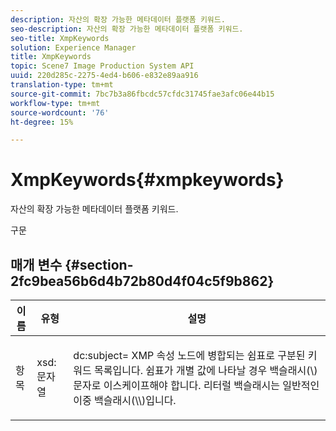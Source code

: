 ```yaml
---
description: 자산의 확장 가능한 메타데이터 플랫폼 키워드.
seo-description: 자산의 확장 가능한 메타데이터 플랫폼 키워드.
seo-title: XmpKeywords
solution: Experience Manager
title: XmpKeywords
topic: Scene7 Image Production System API
uuid: 220d285c-2275-4ed4-b606-e832e89aa916
translation-type: tm+mt
source-git-commit: 7bc7b3a86fbcdc57cfdc31745fae3afc06e44b15
workflow-type: tm+mt
source-wordcount: '76'
ht-degree: 15%

---
```



# XmpKeywords{#xmpkeywords}

자산의 확장 가능한 메타데이터 플랫폼 키워드.

구문

## 매개 변수 {#section-2fc9bea56b6d4b72b80d4f04c5f9b862}

<table id="table_04100BB8ABD84EF68B0A7CE3AD946414"> 
 <thead> 
  <tr> 
   <th colname="col1" class="entry"> 이름 </th> 
   <th colname="col2" class="entry"> 유형 </th> 
   <th colname="col3" class="entry"> 설명 </th> 
  </tr> 
 </thead>
 <tbody> 
  <tr> 
   <td colname="col1"> <span class="codeph"> <span class="varname"> 항목</span> </span> </td> 
   <td colname="col2"> <span class="codeph"> xsd:문자열</span> </td> 
   <td colname="col3"> <p><span class="codeph"> dc:subject=</span> XMP 속성 노드에 병합되는 쉼표로 구분된 키워드 목록입니다. 쉼표가 개별 값에 나타날 경우 백슬래시(\) 문자로 이스케이프해야 합니다. 리터럴 백슬래시는 일반적인 이중 백슬래시(\\)입니다. </p> </td> 
  </tr> 
 </tbody> 
</table>

